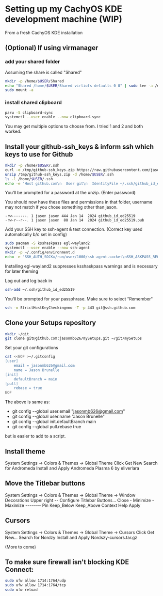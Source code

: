 # Setting up my CachyOS KDE development machine (WIP)

From a fresh CachyOS KDE installation

## \(Optional\) If using virmanager

### add your shared folder

Assuming the share is called "Shared"

```sh
mkdir -p /home/$USER/Shared
echo "Shared /home/$USER/Shared virtiofs defaults 0 0" | sudo tee -a /etc/fstab
sudo mount -a
```

### install shared clipboard

```sh
paru -S clipboard-sync
systemctl --user enable --now clipboard-sync
```
You may get multiple options to choose from. I tried 1 and 2 and both worked.


## Install your github-ssh_keys & inform ssh which keys to use for Github

```sh
mkdir -p /home/$USER/.ssh
curl -o /tmp/github-ssh_keys.zip https://raw.githubusercontent.com/jasonmb626/mySetups/main/resources/github-ssh_keys.zip
unzip /tmp/github-ssh_keys.zip -d /home/$USER/.ssh
ls -l /home/$USER/.ssh
echo -e "Host github.com\n  User git\n  IdentityFile ~/.ssh/github_id_ed25519" >> ~/.ssh/config
```

You'll be prompted for a password at the unzip. (Enter password)

You should now have these files and permissions in that folder, username may not match if you chose something other than jason.

```
-rw-------. 1 jason jason 444 Jan 14  2024 github_id_ed25519
-rw-r--r--. 1 jason jason  88 Jan 14  2024 github_id_ed25519.pub
```

Add your SSH key to ssh-agent & test connection. (Correct key used automatically b/c set in config)

```sh
sudo pacman -S ksshaskpass egl-wayland2
systemctl --user enable --now ssh-agent
mkdir -p ~/.config/environment.d
echo -e "SSH_AUTH_SOCK=/run/user/1000/ssh-agent.socket\nSSH_ASKPASS_REQUIRE=prefer\nSSH_ASKPASS=/usr/bin/ksshaskpass" >~/.config/environment.d/ssh_askpass.conf
```

Installing egl-wayland2 suppresses ksshaskpass warnings and is necessary for later theming

Log out and log back in

```sh
ssh-add ~/.ssh/github_id_ed25519
```

You'll be prompted for your passphrase. Make sure to select "Remember"

```sh
ssh -o StrictHostKeyChecking=no -T -p 443 git@ssh.github.com
```

## Clone your Setups repository

```sh
mkdir ~/git
git clone git@github.com:jasonmb626/mySetups.git ~/git/mySetups
```

Set your git configurations

```sh
cat <<EOF >~/.gitconfig
[user]
	email = jasonmb626@gmail.com
	name = Jason Brunelle
[init]
	defaultBranch = main
[pull]
	rebase = true
EOF
```

The above is same as:

- git config --global user.email "jasonmb626@gmail.com"
- git config --global user.name "Jason Brunelle"
- git config --global init.defaultBranch main
- git config --global pull.rebase true

but is easier to add to a script.


## Install theme

System Settings -> Colors & Themes -> Global Theme
Click Get New
Search for Andromeda
Install and Apply Andromeda Plasma 6 by eliverlara

## Move the Titlebar buttons
System Settings -> Colors & Themes -> Global Theme -> Window Decorations
Upper right -- Configure Titlebar Buttons...
Close - Minimize - Maximize -------- Pin Keep_Below Keep_Above Context Help
Apply

## Cursors
System Settings -> Colors & Themes -> Global Theme -> Cursors
Click Get New...
Search for Nordzy
Install and Apply Nordszy-cursors.tar.gz

(More to come)

## To make sure firewall isn't blocking KDE Connect:

```sh
sudo ufw allow 1714:1764/udp
sudo ufw allow 1714:1764/tcp
sudo ufw reload
```
